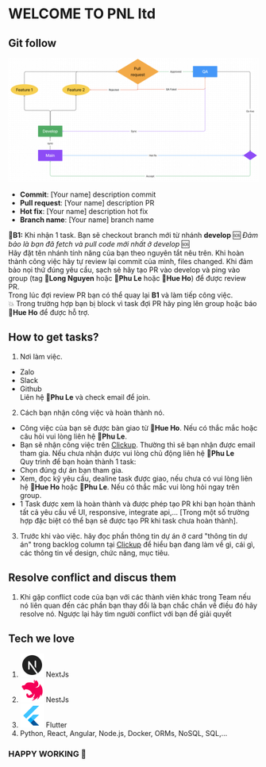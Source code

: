 # WELCOME TO PNL ltd

## Git follow

![Git follow](./assets//git-follow.png)

- **Commit**: [Your name] description commit
- **Pull request**: [Your name] description PR
- **Hot fix**: [Your name] description hot fix
- **Branch name**: [Your name] branch name

🌟**B1:** Khi nhận 1 task. Bạn sẽ checkout branch mới từ nhánh **develop** 🆘 *Đảm bảo là bạn đã fetch và pull code mới nhất ở develop* 🆘 </br>
Hãy đặt tên nhánh tính năng của bạn theo nguyên tắt nêu trên. Khi hoàn thành công việc hãy tự review lại commit của mình, files changed. Khi đảm bảo nọi thứ đúng yêu cầu, sạch sẽ hãy tạo PR vào develop và ping vào group (tag 🥷**Long Nguyen** hoặc 🥷**Phu Le** hoặc 🥷**Hue Ho**) để được review PR.</br>
Trong lúc đợi review PR bạn có thể quay lại **B1** và làm tiếp công việc. </br> 💥 Trong trường hợp bạn bị block vì task đợi PR hãy ping lên group hoặc báo 🥷**Hue Ho** để được hỗ trợ.

## How to get tasks?
1. Nơi làm việc.
- Zalo
- Slack
- Github </br>
Liên hệ 🥷**Phu Le** và check email để join.
2. Cách bạn nhận công việc và hoàn thành nó.
- Công việc của bạn sẽ được bàn giao từ 🥷**Hue Ho**. Nếu có thắc mắc hoặc câu hỏi vui lòng liên hệ 🥷**Phu Le**.
- Bạn sẽ nhận công việc trên <a href="https://clickup.com/" target="_blank">Clickup</a>. Thường thì sẽ bạn nhận được email tham gia. Nếu chưa nhận được vui lòng chủ động liên hệ 🥷**Phu Le** </br>
Quy trình để bạn hoàn thành 1 task:
- Chọn đúng dự án bạn tham gia.
- Xem, đọc kỹ yêu cầu, dealine task được giao, nếu chưa có vui lòng liên hệ 🥷**Hue Ho** hoặc 🥷**Phu Le**. Nếu có thắc mắc vui lòng hỏi ngay trên group.
- 1 Task được xem là hoàn thành và được phép tạo PR khi bạn hoàn thành tất cả yêu cầu về UI, responsive, integrate api,... [Trong một số trường hợp đặc biệt có thể bạn sẽ được tạo PR khi task chưa hoàn thành].
3. Trước khi vào việc. hãy đọc phần thông tin dự án ở card "thông tin dự án" trong backlog column tại <a href="https://clickup.com/" target="_blank">Clickup</a> để hiểu bạn đang làm về gì, cái gì, các thông tin về design, chức năng, mục tiêu.

## Resolve conflict and discus them
1. Khi gặp conflict code của bạn với các thành viên khác trong Team nếu nó liên quan đến các phần bạn thay đổi là bạn chắc chắn về điều đó hãy resolve nó. Ngược lại hãy tìm người conflict với bạn để giải quyết

## Tech we love
1. ![NextJs](./assets/nextjs.png) NextJs</br>
2. ![NestJs](./assets/nestjs.png) NestJs</br>
3. ![Flutter](./assets/flutter.png) Flutter</br>
4. Python, React, Angular, Node.js, Docker, ORMs, NoSQL, SQL,...
### HAPPY WORKING 💯

